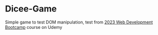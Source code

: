 # Dicee-Game
 Simple game to test DOM manipulation, test from [2023 Web Development Bootcamp](https://www.udemy.com/course/the-complete-web-development-bootcamp/) course on Udemy
